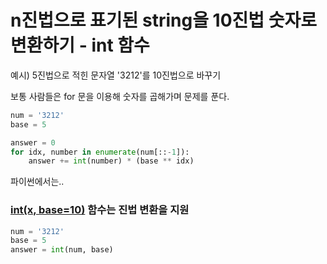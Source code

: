 # n진법으로 표기된 string을 10진법 숫자로 변환하기 - int 함수

예시) 5진법으로 적힌 문자열 '3212'를 10진법으로 바꾸기

보통 사람들은 for 문을 이용해 숫자를 곱해가며 문제를 푼다.

```python
num = '3212'
base = 5

answer = 0
for idx, number in enumerate(num[::-1]):
    answer += int(number) * (base ** idx)
```

파이썬에서는..

### [int(x, base=10)](https://docs.python.org/3/library/functions.html#int) 함수는 진법 변환을 지원

```python
num = '3212'
base = 5
answer = int(num, base)
```